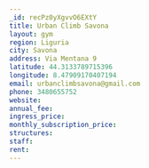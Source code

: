 ```yaml
---
_id: recPz0yXgvvO6EXtY
title: Urban Climb Savona
layout: gym
region: Liguria
city: Savona
address: Via Mentana 9
latitude: 44.3133789715396
longitude: 8.47909170407194
email: urbanclimbsavona@gmail.com
phone: 3480655752
website: 
annual_fee: 
ingress_price: 
monthly_subscription_price: 
structures: 
staff: 
rent: 
---
```


